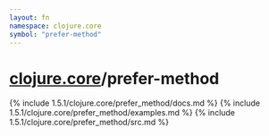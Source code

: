 ```yaml
---
layout: fn
namespace: clojure.core
symbol: "prefer-method"
---
```


# [clojure.core](../)/prefer-method

{% include 1.5.1/clojure.core/prefer_method/docs.md %}
{% include 1.5.1/clojure.core/prefer_method/examples.md %}
{% include 1.5.1/clojure.core/prefer_method/src.md %}

